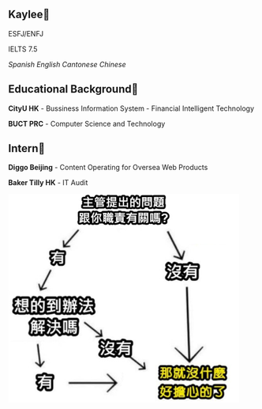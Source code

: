 ## Kaylee👯

ESFJ/ENFJ

IELTS 7.5

*Spanish* *English* *Cantonese* *Chinese*

## Educational Background🫨

**CityU HK**  - Bussiness Information System - Financial Intelligent Technology

**BUCT PRC**  - Computer Science and Technology

## Intern🤔

**Diggo Beijing**  - Content Operating for Oversea Web Products

**Baker Tilly HK**  - IT Audit

![What im thinking everyday](https://github.com/Zarqiely/Zarqiely/blob/main/Screenshot%202024-06-14%20145543.png)
